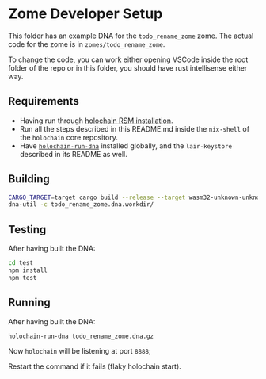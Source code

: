 # Zome Developer Setup

This folder has an example DNA for the `todo_rename_zome` zome. The actual code for the zome is in `zomes/todo_rename_zome`.

To change the code, you can work either opening VSCode inside the root folder of the repo or in this folder, you should have rust intellisense either way.

## Requirements

- Having run through [holochain RSM installation](https://github.com/holochain/holochain-dna-build-tutorial).
- Run all the steps described in this README.md inside the `nix-shell` of the `holochain` core repository.
- Have [`holochain-run-dna`](https://www.npmjs.com/package/@holochain-open-dev/holochain-run-dna) installed globally, and the `lair-keystore` described in its README as well.

## Building

```bash
CARGO_TARGET=target cargo build --release --target wasm32-unknown-unknown
dna-util -c todo_rename_zome.dna.workdir/
```

## Testing

After having built the DNA:

```bash
cd test
npm install
npm test
```

## Running

After having built the DNA:

```bash
holochain-run-dna todo_rename_zome.dna.gz
```

Now `holochain` will be listening at port `8888`;

Restart the command if it fails (flaky holochain start).
